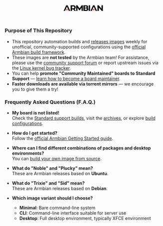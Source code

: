 <h2 align="center">
  <img src="https://raw.githubusercontent.com/armbian/.github/master/profile/logo.png" alt="Armbian logo" width="25%">
  <br><br>
</h2>

### Purpose of This Repository

- This repository automation builds and [releases images](https://github.com/armbian/community/releases) weekly for unofficial, community-supported configurations using the [official Armbian build framework](https://github.com/armbian/build).  
- These images are **not tested** by the Armbian team! For assistance, please use the [community support forum](https://community.armbian.com) or report upstream issues via the [Linux kernel bug tracker](https://bugzilla.kernel.org/).  
- You can help **promote "Community Maintained" boards to Standard Support** — [learn how to become a board maintainer](https://forum.armbian.com/staffapplications/application/8-single-board-computer-maintainer/).  
- **Faster downloads are available via torrent mirrors** — we encourage you to give them a try!

### Frequently Asked Questions (F.A.Q.)

- **My board is not listed!**  
  Check the [Standard support builds](https://www.armbian.com/download/?device_support=Standard%20support), visit the [archives](https://archive.armbian.com), or explore [build configurations](https://github.com/armbian/build/tree/main/config/boards).

- **How do I get started?**  
  Follow the [official Armbian Getting Started guide](https://docs.armbian.com/User-Guide_Getting-Started/).

- **Where can I find different combinations of packages and desktop environments?**  
  You can [build your own image from source](https://github.com/armbian/build).

- **What do "Noble" and "Plucky" mean?**  
  These are Armbian releases based on **Ubuntu**.

- **What do "Trixie" and "Sid" mean?**  
  These are Armbian releases based on **Debian**.

- **Which image variant should I choose?**  
  - **Minimal**: Bare command-line system  
  - **CLI**: Command-line interface suitable for server use  
  - **Desktop**: Full desktop environment, typically XFCE
environment


